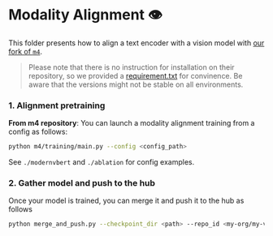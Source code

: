 # Modality Alignment 👁️
This folder presents how to align a text encoder with a vision model with [our fork of `m4`](https://github.com/paultltc/smollm/tree/main/vision/m4). 

> Please note that there is no instruction for installation on their repository, so we provided a [requirement.txt](https://github.com/paultltc/smollm/blob/main/vision/m4/requirements.txt) for convinence. Be aware that the versions might not be stable on all environments.

### 1. Alignment pretraining
**From m4 repository**:
You can launch a modality alignment training from a config as follows:
```bash
python m4/training/main.py --config <config_path>
```
See `./modernvbert` and `./ablation` for config examples.

### 2. Gather model and push to the hub
Once your model is trained, you can merge it and push it to the hub as follows
```bash
python merge_and_push.py --checkpoint_dir <path> --repo_id <my-org/my-vbert>
```